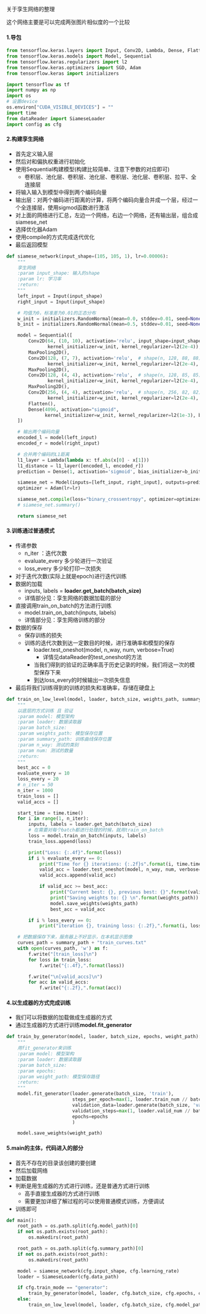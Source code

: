 关于孪生网络的整理

这个网络主要是可以完成两张图片相似度的一个比较

#### 1.导包

```python
from tensorflow.keras.layers import Input, Conv2D, Lambda, Dense, Flatten, MaxPooling2D, concatenate
from tensorflow.keras.models import Model, Sequential
from tensorflow.keras.regularizers import l2
from tensorflow.keras.optimizers import SGD, Adam
from tensorflow.keras import initializers

import tensorflow as tf
import numpy as np
import os
# 设置device 
os.environ["CUDA_VISIBLE_DEVICES"] = ""
import time
from dataReader import SiameseLoader
import config as cfg
```

#### 2.构建孪生网络

* 首先定义输入层
* 然后对和偏执权重进行初始化
* 使用Sequential构建模型(构建比较简单、注意下参数的对应即可)
  * 卷积层、池化层、卷积层、池化层、卷积层、池化层、卷积层、拉平、全连接层
* 将输入输入到模型中得到两个编码向量
* 输出层：对两个编码进行距离的计算，将两个编码向量合并成一个层，经过一个全连接层，使用sigmod函数进行激活
* 对上面的网络进行汇总，左边一个网络，右边一个网络，还有输出层，组合成siamese_net
* 选择优化器Adam
* 使用compile的方式完成迭代优化
* 最后返回模型

```python
def siamese_network(input_shape=(105, 105, 1), lr=0.00006):
    """
    孪生网络
    :param input_shape: 输入的shape
    :param lr: 学习率
    :return:
    """
    left_input = Input(input_shape)
    right_input = Input(input_shape)

    # 均值为0，标准差为0.01的正态分布
    w_init = initializers.RandomNormal(mean=0.0, stddev=0.01, seed=None)
    b_init = initializers.RandomNormal(mean=0.5, stddev=0.01, seed=None)

    model = Sequential([
        Conv2D(64, (10, 10), activation='relu', input_shape=input_shape,  # shape(n, 64, 94, 94)
               kernel_initializer=w_init, kernel_regularizer=l2(2e-4)),
        MaxPooling2D(),
        Conv2D(128, (7, 7), activation='relu',  # shape(n, 128, 88, 88)
               kernel_initializer=w_init, kernel_regularizer=l2(2e-4), bias_initializer=b_init),
        MaxPooling2D(),
        Conv2D(128, (4, 4), activation='relu',  # shape(n, 128, 85, 85)
               kernel_initializer=w_init, kernel_regularizer=l2(2e-4), bias_initializer=b_init),
        MaxPooling2D(),
        Conv2D(256, (4, 4), activation='relu',  # shape(n, 256, 82, 82)
               kernel_initializer=w_init, kernel_regularizer=l2(2e-4), bias_initializer=b_init),
        Flatten(),
        Dense(4096, activation="sigmoid",
              kernel_initializer=w_init, kernel_regularizer=l2(1e-3), bias_initializer=b_init)
    ])

    # 输出两个编码向量
    encoded_l = model(left_input)
    encoded_r = model(right_input)

    # 合并两个编码的L1距离
    l1_layer = Lambda(lambda x: tf.abs(x[0] - x[1]))
    l1_distance = l1_layer([encoded_l, encoded_r])
    prediction = Dense(1, activation='sigmoid', bias_initializer=b_init)(l1_distance)

    siamese_net = Model(inputs=[left_input, right_input], outputs=prediction)
    optimizer = Adam(lr=lr)

    siamese_net.compile(loss="binary_crossentropy", optimizer=optimizer)
    # siamese_net.summary()

    return siamese_net
```

#### 3.训练通过普通模式

* 传递参数
  * n_iter ：迭代次数
  * evaluate_every 多少轮进行一次验证
  * loss_every 多少轮打印一次损失
* 对于迭代次数(实际上就是epoch)进行迭代训练
* 数据的加载
  * inputs, labels = **loader.get_batch(batch_size)** 
  * 详情部分见：孪生网络的数据加载的部分
* 直接调用train_on_batch的方法进行训练
  * model.train_on_batch(inputs, labels)
  * 详情部分见：孪生网络训练的部分
* 数据的保存
  * 保存训练的损失
  * 训练的迭代次数到达一定数目的时候，进行准确率和模型的保存
    * loader.test_oneshot(model, n_way, num, verbose=True)
      * 详情见dataReader的test_oneshot的方法
    * 当我们得到的验证的正确率高于历史记录的时候，我们将这一次的模型保存下来
    * 到达loss_every的时候输出一次损失信息
* 最后将我们训练得到的训练的损失和准确率，存储在硬盘上

```python
def train_on_low_level(model, loader, batch_size, weights_path, summary_path, n_way, num):
    """
    以底层的方式训练 且 验证
    :param model: 模型架构
    :param loader: 数据读取器
    :param batch_size:
    :param weights_path: 模型保存位置
    :param summary_path: 训练曲线保存位置
    :param n_way: 测试的类别
    :param num: 测试的数量
    :return:
    """
    best_acc = 0
    evaluate_every = 10
    loss_every = 20
    # n_iter = 50
    n_iter = 1000
    train_loss = []
    valid_accs = []

    start_time = time.time()
    for i in range(1, n_iter):
        inputs, labels = loader.get_batch(batch_size)
        # 在需要对每个batch都进行处理的时候，就用train_on_batch
        loss = model.train_on_batch(inputs, labels)
        train_loss.append(loss)

        print("Loss: {:.4f}".format(loss))
        if i % evaluate_every == 0:
            print("Time for {} iterations: {:.2f}s".format(i, time.time() - start_time))
            valid_acc = loader.test_oneshot(model, n_way, num, verbose=True)
            valid_accs.append(valid_acc)

            if valid_acc >= best_acc:
                print("Current best: {}, previous best: {}".format(valid_acc, best_acc))
                print("Saving weights to: {} \n".format(weights_path))
                model.save_weights(weights_path)
                best_acc = valid_acc

        if i % loss_every == 0:
            print("iteration {}, training loss: {:.2f},".format(i, loss))

    # 把数据保存下来，服务器上不好显示，在本机显示图像
    curves_path = summary_path + "train_curves.txt"
    with open(curves_path, 'w') as f:
        f.write("[train_loss]\n")
        for loss in train_loss:
            f.write("{:.4f},".format(loss))

        f.write("\n[valid_accs]\n")
        for acc in valid_accs:
            f.write("{:.2f},".format(acc))
```

#### 4.以生成器的方式完成训练

* 我们可以将数据的加载做成生成器的方式
* 通过生成器的方式进行训练**model.fit_generator**

```python
def train_by_generator(model, loader, batch_size, epochs, weight_path):
    """
    用fit_generator来训练
    :param model: 模型架构
    :param loader: 数据读取器
    :param batch_size:
    :param epochs:
    :param weight_path: 模型保存路径
    :return:
    """
    model.fit_generator(loader.generate(batch_size, 'train'),
                        steps_per_epoch=max(1, loader.train_num // batch_size),
                        validation_data=loader.generate(batch_size, 'valid'),
                        validation_steps=max(1, loader.valid_num // batch_size),
                        epochs=epochs
                        )

    model.save_weights(weight_path)
```

#### 5.main的主体，代码进入的部分

* 首先不存在的目录该创建的要创建
* 然后加载网络
* 加载数据
* 判断是用生成器的方式进行训练，还是普通方式进行训练
  * 高手直接生成器的方式进行训练
  * 需要更加详细了解过程的可以使用普通模式训练，方便调试
* 训练即可

```python
def main():
    root_path = os.path.split(cfg.model_path)[0]
    if not os.path.exists(root_path):
        os.makedirs(root_path)

    root_path = os.path.split(cfg.summary_path)[0]
    if not os.path.exists(root_path):
        os.makedirs(root_path)

    model = siamese_network(cfg.input_shape, cfg.learning_rate)
    loader = SiameseLoader(cfg.data_path)

    if cfg.train_mode == "generator":
        train_by_generator(model, loader, cfg.batch_size, cfg.epochs, cfg.model_path)
    else:
        train_on_low_level(model, loader, cfg.batch_size, cfg.model_path, cfg.summary_path, 20, 10)
```

